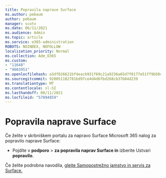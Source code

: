 ```yaml
---
title: Popravila naprave Surface
ms.author: pebaum
author: pebaum
manager: scotv
ms.date: 06/11/2021
ms.audience: Admin
ms.topic: article
ms.service: o365-administration
ROBOTS: NOINDEX, NOFOLLOW
localization_priority: Normal
ms.collection: Adm_O365
ms.custom:
- "11648"
- "9003951"
ms.openlocfilehash: a3df826621bf4eacb931f69c21a9236a65d7f0177e51ff9b50cc91129359ee83
ms.sourcegitcommit: 920051182781bd97ce4d4d6fbd268cb37b84d239
ms.translationtype: MT
ms.contentlocale: sl-SI
ms.lasthandoff: 08/11/2021
ms.locfileid: "57894859"
---
```

# <a name="surface-repairs"></a>Popravila naprave Surface

Če želite v skrbniškem portalu za napravo Surface Microsoft 365 nalog za popravilo naprave Surface:

- Pojdite v **podporo**  >  **za popravila naprav Surface in** izberite Ustvari **popravilo**. 

Če želite podrobna navodila, [glejte Samopostrežno jamstvo in servis za Surface.](https://docs.microsoft.com/surface/self-serve-warranty-service)